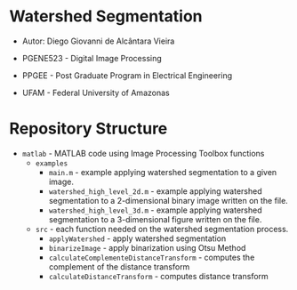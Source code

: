 # Watershed Segmentation

- Autor: Diego Giovanni de Alcântara Vieira

- PGENE523 - Digital Image Processing

- PPGEE - Post Graduate Program in Electrical Engineering

- UFAM - Federal University of Amazonas

# Repository Structure

- `matlab` - MATLAB code using Image Processing Toolbox functions
    - `examples`
      - `main.m` - example applying watershed segmentation to a given image.
      - `watershed_high_level_2d.m` - example applying watershed segmentation to a 2-dimensional binary image written on the file.
      - `watershed_high_level_3d.m` - example applying watershed segmentation to a 3-dimensional figure written on the file.
    - `src` - each function needed on the watershed segmentation process.
      - `applyWatershed` - apply watershed segmentation
      - `binarizeImage` - apply binarization using Otsu Method
      - `calculateComplementeDistanceTransform` - computes the complement of the distance transform
      - `calculateDistanceTransform` - computes distance transform
